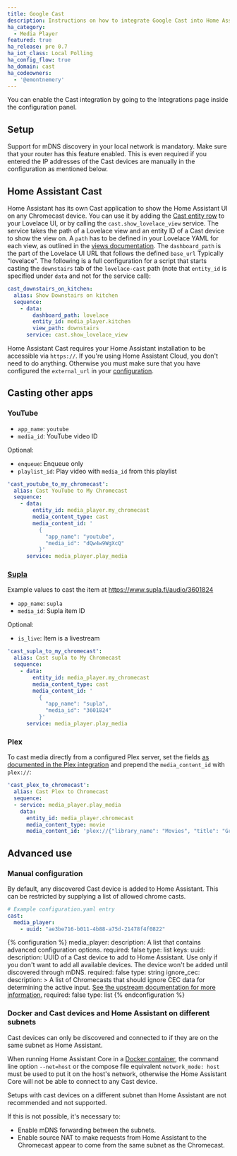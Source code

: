 ```yaml
---
title: Google Cast
description: Instructions on how to integrate Google Cast into Home Assistant.
ha_category:
  - Media Player
featured: true
ha_release: pre 0.7
ha_iot_class: Local Polling
ha_config_flow: true
ha_domain: cast
ha_codeowners:
  - '@emontnemery'
---
```


You can enable the Cast integration by going to the Integrations page inside the configuration panel.

## Setup

Support for mDNS discovery in your local network is mandatory. Make sure that your router has this feature enabled. This is even required if you entered the IP addresses of the Cast devices are manually in the configuration as mentioned below.

## Home Assistant Cast

Home Assistant has its own Cast application to show the Home Assistant UI on any Chromecast device.  You can use it by adding the [Cast entity row](/lovelace/entities/#cast) to your Lovelace UI, or by calling the `cast.show_lovelace_view` service. The service takes the path of a Lovelace view and an entity ID of a Cast device to show the view on. A `path` has to be defined in your Lovelace YAML for each view, as outlined in the [views documentation](/lovelace/views/#path). The `dashboard_path` is the part of the Lovelace UI URL that follows the defined `base_url` Typically "lovelace". The following is a full configuration for a script that starts casting the `downstairs` tab of the `lovelace-cast` path (note that `entity_id` is specified under `data` and not for the service call):

```yaml
cast_downstairs_on_kitchen:
  alias: Show Downstairs on kitchen
  sequence:
    - data:
        dashboard_path: lovelace
        entity_id: media_player.kitchen
        view_path: downstairs
      service: cast.show_lovelace_view
```
<div class='note'>

Home Assistant Cast requires your Home Assistant installation to be accessible via `https://`. If you're using Home Assistant Cloud, you don't need to do anything. Otherwise you must make sure that you have configured the `external_url` in your [configuration](/docs/configuration/basic).

</div>

## Casting other apps

### YouTube

- `app_name`: `youtube`
- `media_id`: YouTube video ID

Optional:
- `enqueue`: Enqueue only
- `playlist_id`: Play video with `media_id` from this playlist

```yaml
'cast_youtube_to_my_chromecast':
  alias: Cast YouTube to My Chromecast
  sequence:
    - data:
        entity_id: media_player.my_chromecast
        media_content_type: cast
        media_content_id: '
          {
            "app_name": "youtube",
            "media_id": "dQw4w9WgXcQ"
          }'
      service: media_player.play_media
```

### [Supla](https://www.supla.fi/)

Example values to cast the item at https://www.supla.fi/audio/3601824

- `app_name`: `supla`
- `media_id`: Supla item ID

Optional:
- `is_live`: Item is a livestream

```yaml
'cast_supla_to_my_chromecast':
  alias: Cast supla to My Chromecast
  sequence:
    - data:
        entity_id: media_player.my_chromecast
        media_content_type: cast
        media_content_id: '
          {
            "app_name": "supla",
            "media_id": "3601824"
          }'
      service: media_player.play_media
```

### Plex

To cast media directly from a configured Plex server, set the fields [as documented in the Plex integration](/integrations/plex/#service-play_media) and prepend the `media_content_id` with `plex://`:

```yaml
'cast_plex_to_chromecast':
  alias: Cast Plex to Chromecast
  sequence:
  - service: media_player.play_media
    data:
      entity_id: media_player.chromecast
      media_content_type: movie
      media_content_id: 'plex://{"library_name": "Movies", "title": "Groundhog Day"}'
```

## Advanced use

### Manual configuration

By default, any discovered Cast device is added to Home Assistant. This can be restricted by supplying a list of allowed chrome casts.

```yaml
# Example configuration.yaml entry
cast:
  media_player:
    - uuid: "ae3be716-b011-4b88-a75d-21478f4f0822"
```

{% configuration %}
media_player:
  description: A list that contains advanced configuration options.
  required: false
  type: list
  keys:
    uuid:
      description: UUID of a Cast device to add to Home Assistant. Use only if you don't want to add all available devices. The device won't be added until discovered through mDNS.
      required: false
      type: string
    ignore_cec:
      description: >
        A list of Chromecasts that should ignore CEC data for determining the
        active input. [See the upstream documentation for more information.](https://github.com/balloob/pychromecast#ignoring-cec-data)
      required: false
      type: list
{% endconfiguration %}

### Docker and Cast devices and Home Assistant on different subnets

Cast devices can only be discovered and connected to if they are on the same subnet as Home Assistant.

When running Home Assistant Core in a [Docker container](/docs/installation/docker/), the command line option `--net=host` or the compose file equivalent `network_mode: host` must be used to put it on the host's network, otherwise the Home Assistant Core will not be able to connect to any Cast device.

Setups with cast devices on a different subnet than Home Assistant are not recommended and not supported.

If this is not possible, it's necessary to:

- Enable mDNS forwarding between the subnets.
- Enable source NAT to make requests from Home Assistant to the Chromecast appear to come from the same subnet as the Chromecast.
